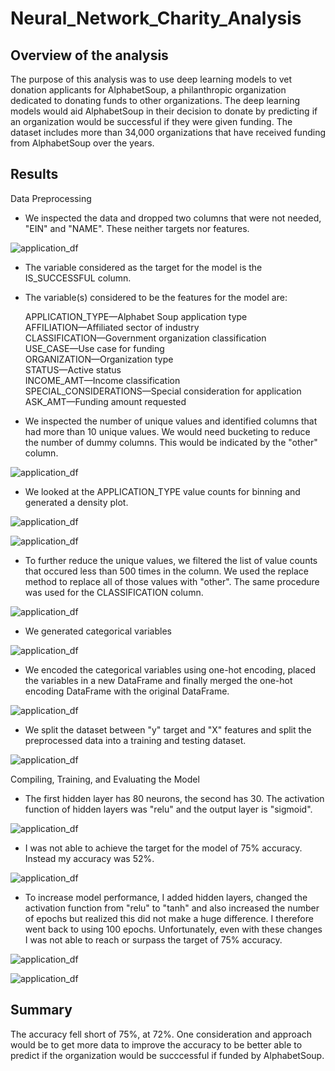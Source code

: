 # Neural_Network_Charity_Analysis

## Overview of the analysis
The purpose of this analysis was to use deep learning models to vet donation applicants for AlphabetSoup, a philanthropic organization dedicated to donating funds to other organizations. The deep learning models would aid AlphabetSoup in their decision to donate by predicting if an organization would be successful if they were given funding. The dataset includes more than 34,000 organizations that have received funding from AlphabetSoup over the years.

## Results

Data Preprocessing
- We inspected the data and dropped two columns that were not needed, "EIN" and "NAME". These neither targets nor features.

![application_df](resources/images/drop.png)

- The variable considered as the target for the model is the IS_SUCCESSFUL column.
- The variable(s) considered to be the features for the model are:

    APPLICATION_TYPE—Alphabet Soup application type  
    AFFILIATION—Affiliated sector of industry  
    CLASSIFICATION—Government organization classification  
    USE_CASE—Use case for funding  
    ORGANIZATION—Organization type  
    STATUS—Active status  
    INCOME_AMT—Income classification  
    SPECIAL_CONSIDERATIONS—Special consideration for application  
    ASK_AMT—Funding amount requested

- We inspected the number of unique values and identified columns that had more than 10 unique values. We would need bucketing to reduce the number of dummy columns. This would be indicated by the "other" column.

![application_df](resources/images/unique_values.png)

- We looked at the APPLICATION_TYPE value counts for binning and generated a density plot.

![application_df](resources/images/valuecounts.png)

![application_df](resources/images/visualvaluecounts.png)

- To further reduce the unique values, we filtered the list of value counts that occured less than 500 times in the column. We used the replace method to replace all of those values with "other". The same procedure was used for the CLASSIFICATION column.

![application_df](resources/images/replace.png)

- We generated categorical variables

![application_df](resources/images/categorical.png)

- We encoded the categorical variables using one-hot encoding, placed the variables in a new DataFrame and finally merged the one-hot encoding DataFrame with the original DataFrame.

![application_df](resources/images/onehotencoder.png)

- We split the dataset between "y" target and "X" features and split the preprocessed data into a training and testing dataset. 

![application_df](resources/images/splitandtrain.png)


Compiling, Training, and Evaluating the Model
- The first hidden layer has 80 neurons, the second has 30. The activation function of hidden layers was "relu" and the output layer is "sigmoid". 

![application_df](resources/images/compiletrainevaluate.png)

- I was not able to achieve the target for the model of 75% accuracy. Instead my accuracy was 52%.

![application_df](resources/images/trainmodel.png)

- To increase model performance, I added hidden layers, changed the activation function from "relu" to "tanh" and also increased the number of epochs but realized this did not make a huge difference. I therefore went back to using 100 epochs. Unfortunately, even with these changes I was not able to reach or surpass the target of 75% accuracy. 

![application_df](resources/images/compiletrainevaluate2.png)

![application_df](resources/images/trainmodel2.png)


## Summary
The accuracy fell short of 75%, at 72%. One consideration and approach would be to get more data to improve the accuracy to be better able to predict if the organization would be succcessful if funded by AlphabetSoup.